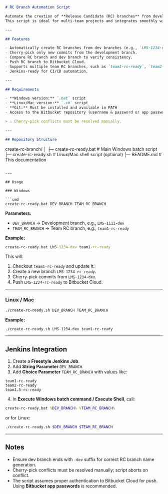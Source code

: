 ```markdown
# RC Branch Automation Script

Automate the creation of **Release Candidate (RC) branches** from development branches in Git repositories hosted on **Bitbucket Cloud**.  
This script is ideal for multi-team projects and integrates smoothly with **Windows**, **Linux/Mac**, and **Jenkins**.

---

## Features

- Automatically create RC branches from dev branches (e.g., `LMS-1234-dev` → `LMS-1234-rc-ready`).  
- Cherry-pick only new commits from the development branch.  
- Compare RC branch and dev branch to verify consistency.  
- Push RC branch to Bitbucket Cloud.  
- Supports multiple team RC branches, such as `team1-rc-ready`, `team2-rc-ready`, `team1.5-rc-ready`.  
- Jenkins-ready for CI/CD automation.

---

## Requirements

- **Windows version:** `.bat` script  
- **Linux/Mac version:** `.sh` script  
- **Git:** Must be installed and available in PATH  
- Access to the Bitbucket repository (username & password or app password)  

> ⚠️ Cherry-pick conflicts must be resolved manually.

---

## Repository Structure

```

create-rc-branch/
│
├─ create-rc-ready.bat      # Main Windows batch script
├─ create-rc-ready.sh       # Linux/Mac shell script (optional)
├─ README.md                # This documentation

````

---

## Usage

### Windows

```cmd
create-rc-ready.bat DEV_BRANCH TEAM_RC_BRANCH
````

**Parameters:**

* `DEV_BRANCH` → Development branch, e.g., `LMS-1111-dev`
* `TEAM_RC_BRANCH` → Team RC branch, e.g., `team1-rc-ready`

**Example:**

```cmd
create-rc-ready.bat LMS-1234-dev team1-rc-ready
```

This will:

1. Checkout `team1-rc-ready` and update it.
2. Create a new branch `LMS-1234-rc-ready`.
3. Cherry-pick commits from `LMS-1234-dev`.
4. Push `LMS-1234-rc-ready` to Bitbucket Cloud.

---

### Linux / Mac

```bash
./create-rc-ready.sh DEV_BRANCH TEAM_RC_BRANCH
```

**Example:**

```bash
./create-rc-ready.sh LMS-1234-dev team1-rc-ready
```

---

## Jenkins Integration

1. Create a **Freestyle Jenkins Job**.
2. Add **String Parameter** `DEV_BRANCH`.
3. Add **Choice Parameter** `TEAM_RC_BRANCH` with values like:

```
team1-rc-ready
team2-rc-ready
team1.5-rc-ready
```

4. In **Execute Windows batch command / Execute Shell**, call:

```cmd
create-rc-ready.bat %DEV_BRANCH% %TEAM_RC_BRANCH%
```

or for Linux:

```bash
./create-rc-ready.sh $DEV_BRANCH $TEAM_RC_BRANCH
```

---

## Notes

* Ensure dev branch ends with `-dev` suffix for correct RC branch name generation.
* Cherry-pick conflicts must be resolved manually; script aborts on conflict.
* The script assumes proper authentication to Bitbucket Cloud for push. Using **Bitbucket app passwords** is recommended.
